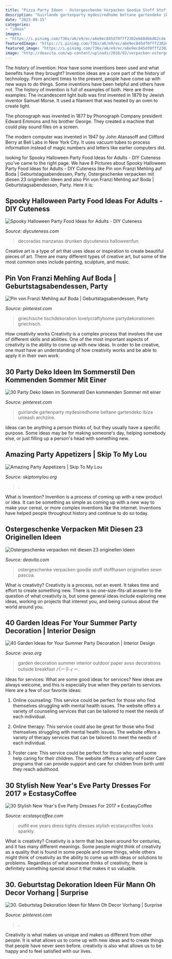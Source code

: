 ```yaml
---
title: "Pizza Party Ideen - Ostergeschenke Verpacken Goodie Stoff Stoffhasen Originellen Sewn Pascoa"
description: "Guirlande gartenparty mydesiredhome beltane gartendeko ibiza unleash archzine"
date: "2023-09-15"
categories:
- "ideas"
images:
- "https://i.pinimg.com/736x/a6/e9/ec/a6e9ec845df0fff2302eb68dbbd62cde.jpg"
featuredImage: "https://i.pinimg.com/736x/a6/e9/ec/a6e9ec845df0fff2302eb68dbbd62cde.jpg"
featured_image: "https://i.pinimg.com/736x/a6/e9/ec/a6e9ec845df0fff2302eb68dbbd62cde.jpg"
image: "http://deavita.com/wp-content/uploads/2016/02/verpacken-ostergeschenke-stoff-hase-basteln-bunt-akzente.jpeg"
---
```



The history of invention: How have some inventions been used and what benefits have they brought?
Invention ideas are a core part of the history of technology. From ancient times to the present, people have come up with new ways to do things. Some inventions have been helpful and others have not. The history of invention is full of examples of both. Here are three examples:
The incandescent light bulb was first invented in 1879 by Jewish inventor Samuel Morse. It used a filament that was heated by an oven to create light.

The phonograph was invented in 1877 by Phonograph Company president Edward Emmons and his brother George. They created a machine that could play sound files on a screen.

The modern computer was invented in 1947 by John Atanasoff and Clifford Berry at Bell Labs in New York City. It uses vacuum tubes to process information instead of magic numbers and letters like earlier computers did.

	

		
looking for Spooky Halloween Party Food Ideas for Adults - DIY Cuteness you've came to the right page. We have 8 Pictures about Spooky Halloween Party Food Ideas for Adults - DIY Cuteness like Pin von Franzi Mehling auf Boda | Geburtstagsabendessen, Party, Ostergeschenke verpacken mit diesen 23 originellen Ideen and also Pin von Franzi Mehling auf Boda | Geburtstagsabendessen, Party. Here it is:
		
    
## Spooky Halloween Party Food Ideas For Adults - DIY Cuteness

<img loading=lazy src="https://diycuteness.com/wp-content/uploads/2018/06/Drunken-Candy-Apples.jpg" onerror="this.onerror=null;this.src='https://tse2.mm.bing.net/th?id=OIP.M3lCCVuCpKn7ehLqibBEVgHaJ4&amp;pid=15.1';" alt="Spooky Halloween Party Food Ideas for Adults - DIY Cuteness">

_Source: diycuteness.com_

>decoradas manzanas drunken diycuteness halloweenfun. 

	

Creative art is a type of art that uses ideas or inspiration to create beautiful pieces of art. There are many different types of creative art, but some of the most common ones include painting, sculpture, and music.

    
## Pin Von Franzi Mehling Auf Boda | Geburtstagsabendessen, Party

<img loading=lazy src="https://i.pinimg.com/736x/a6/e9/ec/a6e9ec845df0fff2302eb68dbbd62cde.jpg" onerror="this.onerror=null;this.src='https://tse3.mm.bing.net/th?id=OIP.4igQ4QUhuK7VK-0JRZm_nAHaKW&amp;pid=15.1';" alt="Pin von Franzi Mehling auf Boda | Geburtstagsabendessen, Party">

_Source: pinterest.com_

>griechische tischdekoration lovelycraftyhome partydekorationen griechisch. 

	

How creativity works
Creativity is a complex process that involves the use of different skills and abilities. One of the most important aspects of creativity is the ability to come up with new ideas. In order to be creative, one must have an understanding of how creativity works and be able to apply it in their own work.

    
## 30 Party Deko Ideen Im Sommerstil Den Kommenden Sommer Mit Einer

<img loading=lazy src="https://i.pinimg.com/736x/46/d5/d0/46d5d0affdd6d6d68b10a35ed07172f8.jpg" onerror="this.onerror=null;this.src='https://tse4.mm.bing.net/th?id=OIP.-SrVpysD2DwB97-zpA8xbQHaLH&amp;pid=15.1';" alt="30 Party Deko Ideen im Sommerstil Den kommenden Sommer mit einer">

_Source: pinterest.com_

>guirlande gartenparty mydesiredhome beltane gartendeko ibiza unleash archzine. 

	

Ideas can be anything a person thinks of, but they usually have a specific purpose. Some ideas may be for making someone's day, helping somebody else, or just filling up a person's head with something new.

    
## Amazing Party Appetizers | Skip To My Lou

<img loading=lazy src="https://www.skiptomylou.org/wp-content/uploads/2014/12/IMG_5293edit1.jpg" onerror="this.onerror=null;this.src='https://tse1.mm.bing.net/th?id=OIP.nDLdskXnu90rH50F5WOUigHaLH&amp;pid=15.1';" alt="Amazing Party Appetizers | Skip To My Lou">

_Source: skiptomylou.org_

>. 

	

What is Invention?
Invention is a process of coming up with a new product or idea. It can be something as simple as coming up with a new way to make your cereal, or more complex inventions like the internet. Inventions have helped people throughout history and continue to do so today.

    
## Ostergeschenke Verpacken Mit Diesen 23 Originellen Ideen

<img loading=lazy src="http://deavita.com/wp-content/uploads/2016/02/verpacken-ostergeschenke-stoff-hase-basteln-bunt-akzente.jpeg" onerror="this.onerror=null;this.src='https://tse2.mm.bing.net/th?id=OIP.CWN95uGu1rIkFJVC-G2NvAHaLH&amp;pid=15.1';" alt="Ostergeschenke verpacken mit diesen 23 originellen Ideen">

_Source: deavita.com_

>ostergeschenke verpacken goodie stoff stoffhasen originellen sewn pascoa. 

	

What is creativity?
Creativity is a process, not an event. It takes time and effort to create something new. There is no one-size-fits-all answer to the question of what creativity is, but some general ideas include exploring new ideas, working on projects that interest you, and being curious about the world around you.

    
## 40 Garden Ideas For Your Summer Party Decoration | Interior Design

<img loading=lazy src="http://www.avso.org/wp-content/uploads/files/9/0/4/40-garden-ideas-for-your-summer-party-decoration-34-904.jpg" onerror="this.onerror=null;this.src='https://tse3.mm.bing.net/th?id=OIP.mm5tIuTvlfKinIF4i6FOPAHaLG&amp;pid=15.1';" alt="40 Garden Ideas for Your Summer Party Decoration | Interior Design">

_Source: avso.org_

>garden decoration summer interior outdoor paper avso decorations outside breakfast パーティー. 

	

Ideas for services: What are some good ideas for services?
New ideas are always welcome, and this is especially true when they pertain to services. Here are a few of our favorite ideas:
1. Online counseling: This service could be perfect for those who find themselves struggling with mental health issues. The website offers a variety of counseling services that can be tailored to meet the needs of each individual.

2. Online therapy: This service could also be great for those who find themselves struggling with mental health issues. The website offers a variety of therapy services that can be tailored to meet the needs of each individual.

3. Foster care: This service could be perfect for those who need some help caring for their children. The website offers a variety of Foster Care programs that can provide support and care for children from birth until they reach adulthood.


    
## 30 Stylish New Year&#039;s Eve Party Dresses For 2017 » EcstasyCoffee

<img loading=lazy src="https://i1.wp.com/www.ecstasycoffee.com/wp-content/uploads/2016/10/New-Years-Eve-Outfit-Ideas-3.jpg?resize=600%2C800" onerror="this.onerror=null;this.src='https://tse1.mm.bing.net/th?id=OIP.mdRZ3tcPBIELCKtKXZ9aXQHaJ4&amp;pid=15.1';" alt="30 Stylish New Year&#039;s Eve Party Dresses For 2017 » EcstasyCoffee">

_Source: ecstasycoffee.com_

>outfit eve years dress tights dresses stylish ecstasycoffee looks sparkly. 

	

What is creativity?
Creativity is a term that has been around for centuries, and it has many different meanings. Some people might think of creativity as a quality that is found in some people and some things, while others might think of creativity as the ability to come up with ideas or solutions to problems. Regardless of what someone thinks of creativity, there is definitely something special about it that makes it so valuable.

    
## 30. Geburtstag Dekoration Ideen Für Mann Oh Decor Vorhang | Surprise

<img loading=lazy src="https://i.pinimg.com/736x/84/4a/8c/844a8c4df4988b15fcd9c1a3167e3e3c.jpg" onerror="this.onerror=null;this.src='https://tse2.mm.bing.net/th?id=OIP.6_Xl207OE0bqfHOxblcMvAHaJ4&amp;pid=15.1';" alt="30. Geburtstag Dekoration Ideen für Mann Oh Decor Vorhang | Surprise">

_Source: pinterest.com_

>. 

	

Creativity is what makes us unique and makes us different from other people. It is what allows us to come up with new ideas and to create things that people have never seen before. creativity is also what allows us to be happy and to feel satisfied with our lives.

